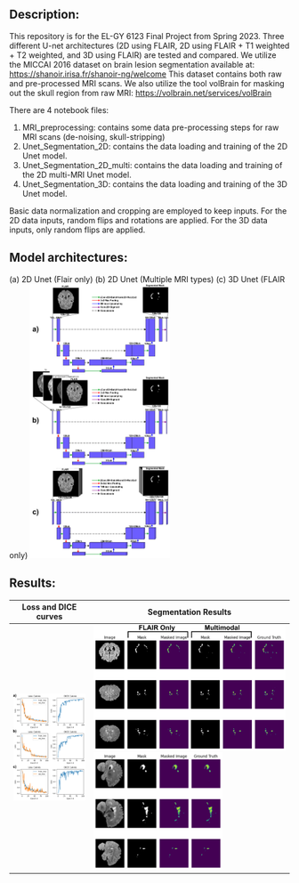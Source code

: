 ## Description:
This repository is for the EL-GY 6123 Final Project from Spring 2023. 
Three different U-net architectures (2D using FLAIR, 2D using FLAIR + T1 weighted + T2 weighted, and 3D using FLAIR) are tested and compared.
We utilize the MICCAI 2016 dataset on brain lesion segmentation available at: https://shanoir.irisa.fr/shanoir-ng/welcome
This dataset contains both raw and pre-processed MRI scans.
We also utilize the tool volBrain for masking out the skull region from raw MRI: https://volbrain.net/services/volBrain

There are 4 notebook files:
1) MRI_preprocessing: contains some data pre-processing steps for raw MRI scans (de-noising, skull-stripping)
2) Unet_Segmentation_2D: contains the data loading and training of the 2D Unet model.
3) Unet_Segmentation_2D_multi: contains the data loading and training of the 2D multi-MRI Unet model.
4) Unet_Segmentation_3D: contains the data loading and training of the 3D Unet model.

Basic data normalization and cropping are employed to keep inputs.
For the 2D data inputs, random flips and rotations are applied. For the 3D data inputs, only random flips are applied.

## Model architectures:
(a) 2D Unet (Flair only)  (b) 2D Unet (Multiple MRI types)  (c) 3D Unet (FLAIR only)
<img src="Images/unet_all3.png" width="50%" margin-left="auto" margin-right="auto">

## Results:

|Loss and DICE curves|Segmentation Results|
|---------------|-----------|
|<img src="Images/loss_dice.png" width="100%">|<img src="Images/2d_results.png" width="100%"><img src="Images/3d_results.png" width="67%">|



